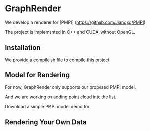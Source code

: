 # GraphRender
We develop a renderer for [PMPI] (https://github.com/Jiangxg/PMPI)

The project is implemented in C++ and CUDA, without OpenGL.

## Installation
We provide a compile.sh file to compile this project.

## Model for Rendering
For now, GraphRender only supports our proposed PMPI model.

And we are working on adding point cloud into the list.

Download a simple PMPI model demo for 

## Rendering Your Own Data
